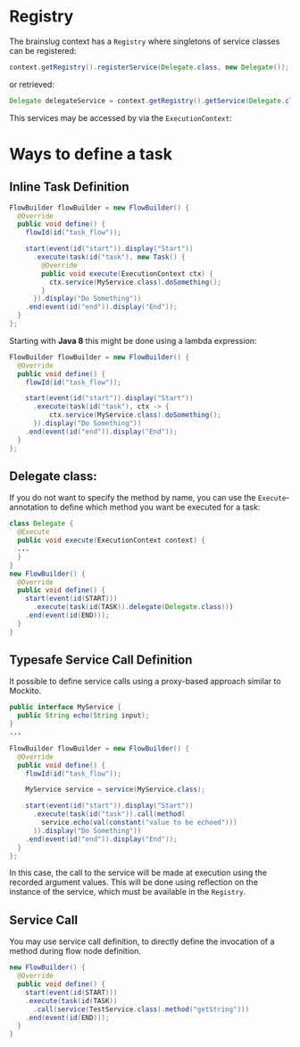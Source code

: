# Registry

The brainslug context has a `Registry` where singletons of service classes can be registered:

```java
context.getRegistry().registerService(Delegate.class, new Delegate());
```

or retrieved:

```java
Delegate delegateService = context.getRegistry().getService(Delegate.class);
```

This services may be accessed by via the `ExecutionContext`:

# Ways to define a task

## Inline Task Definition

```java
FlowBuilder flowBuilder = new FlowBuilder() {
  @Override
  public void define() {
    flowId(id("task_flow"));

    start(event(id("start")).display("Start"))
      .execute(task(id("task"), new Task() {
        @Override
        public void execute(ExecutionContext ctx) {
          ctx.service(MyService.class).doSomething();
        }
      }).display("Do Something"))
    .end(event(id("end")).display("End"));
  }
};
```

Starting with **Java 8** this might be done using a lambda expression:

```java
FlowBuilder flowBuilder = new FlowBuilder() {
  @Override
  public void define() {
    flowId(id("task_flow"));

    start(event(id("start")).display("Start"))
      .execute(task(id("task"), ctx -> {
          ctx.service(MyService.class).doSomething();
      }).display("Do Something"))
    .end(event(id("end")).display("End"));
  }
};
```

## Delegate class:

If you do not want to specify the method by name, you can use the `Execute`-annotation to define which
method you want be executed for a task:

```java
class Delegate {
  @Execute
  public void execute(ExecutionContext context) {
  ...
  }
}
new FlowBuilder() {
  @Override
  public void define() {
    start(event(id(START)))
      .execute(task(id(TASK)).delegate(Delegate.class)))
    .end(event(id(END)));
  }
}
```

## Typesafe Service Call Definition

It possible to define service calls using a proxy-based approach similar to Mockito.

```java
public interface MyService {
  public String echo(String input);
}
...

FlowBuilder flowBuilder = new FlowBuilder() {
  @Override
  public void define() {
    flowId(id("task_flow"));

    MyService service = service(MyService.class);

    start(event(id("start")).display("Start"))
      .execute(task(id("task")).call(method(
        service.echo(val(constant("value to be echoed")))
      )).display("Do Something"))
    .end(event(id("end")).display("End"));
  }
};
```

In this case, the call to the service will be made at execution using the recorded argument values.
This will be done using reflection on the instance of the service, which must be available in the `Registry`.

## Service Call

You may use service call definition, to directly define the invocation of a method during flow node definition.

```java
new FlowBuilder() {
  @Override
  public void define() {
    start(event(id(START)))
    .execute(task(id(TASK))
      .call(service(TestService.class).method("getString")))
    .end(event(id(END)));
  }
}
```
